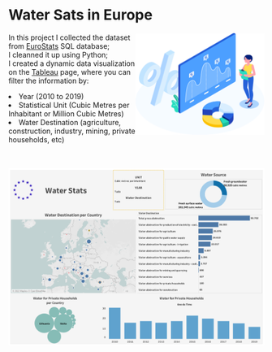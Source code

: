 <h1>Water Sats in Europe</h1>
<img align='right' height=200 src='https://raw.githubusercontent.com/gabrielalastra/WaterStatsEU/main/Daco_3844035.png'/>
<p>In this project I collected the dataset from  <a href='https://ec.europa.eu/eurostat/data/database'>EuroStats</a> SQL database; </br>
I cleanned it up using Python;</br>
I created a dynamic data visualization on the <a href='https://public.tableau.com/views/WaterStatsEU/WaterEUDashboard?:language=pt-BR&:display_count=n&:origin=viz_share_link'>Tableau</a> page, where you can filter the information by: <li>Year (2010 to 2019)
<li>Statistical Unit (Cubic Metres per Inhabitant or Million Cubic Metres)
<li>Water Destination (agriculture, construction, industry, mining, private households, etc)
</p>

</br></br>
<img src='https://github.com/gabrielalastra/WaterStatsEU/blob/main/WaterEUDashboard.png?raw=true'/>
